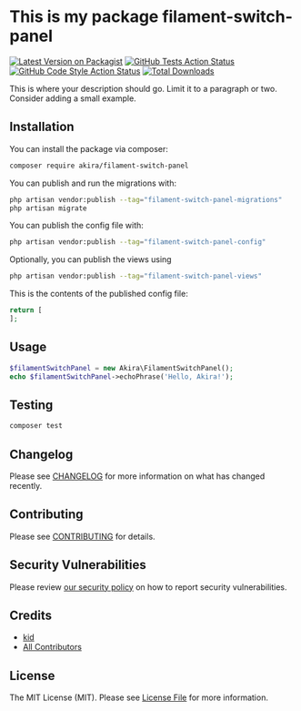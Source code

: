 # This is my package filament-switch-panel

[![Latest Version on Packagist](https://img.shields.io/packagist/v/akira/filament-switch-panel.svg?style=flat-square)](https://packagist.org/packages/akira/filament-switch-panel)
[![GitHub Tests Action Status](https://img.shields.io/github/actions/workflow/status/akira/filament-switch-panel/run-tests.yml?branch=main&label=tests&style=flat-square)](https://github.com/akira/filament-switch-panel/actions?query=workflow%3Arun-tests+branch%3Amain)
[![GitHub Code Style Action Status](https://img.shields.io/github/actions/workflow/status/akira/filament-switch-panel/fix-php-code-style-issues.yml?branch=main&label=code%20style&style=flat-square)](https://github.com/akira/filament-switch-panel/actions?query=workflow%3A"Fix+PHP+code+style+issues"+branch%3Amain)
[![Total Downloads](https://img.shields.io/packagist/dt/akira/filament-switch-panel.svg?style=flat-square)](https://packagist.org/packages/akira/filament-switch-panel)



This is where your description should go. Limit it to a paragraph or two. Consider adding a small example.

## Installation

You can install the package via composer:

```bash
composer require akira/filament-switch-panel
```

You can publish and run the migrations with:

```bash
php artisan vendor:publish --tag="filament-switch-panel-migrations"
php artisan migrate
```

You can publish the config file with:

```bash
php artisan vendor:publish --tag="filament-switch-panel-config"
```

Optionally, you can publish the views using

```bash
php artisan vendor:publish --tag="filament-switch-panel-views"
```

This is the contents of the published config file:

```php
return [
];
```

## Usage

```php
$filamentSwitchPanel = new Akira\FilamentSwitchPanel();
echo $filamentSwitchPanel->echoPhrase('Hello, Akira!');
```

## Testing

```bash
composer test
```

## Changelog

Please see [CHANGELOG](CHANGELOG.md) for more information on what has changed recently.

## Contributing

Please see [CONTRIBUTING](.github/CONTRIBUTING.md) for details.

## Security Vulnerabilities

Please review [our security policy](../../security/policy) on how to report security vulnerabilities.

## Credits

- [kid](https://github.com/kid)
- [All Contributors](../../contributors)

## License

The MIT License (MIT). Please see [License File](LICENSE.md) for more information.
